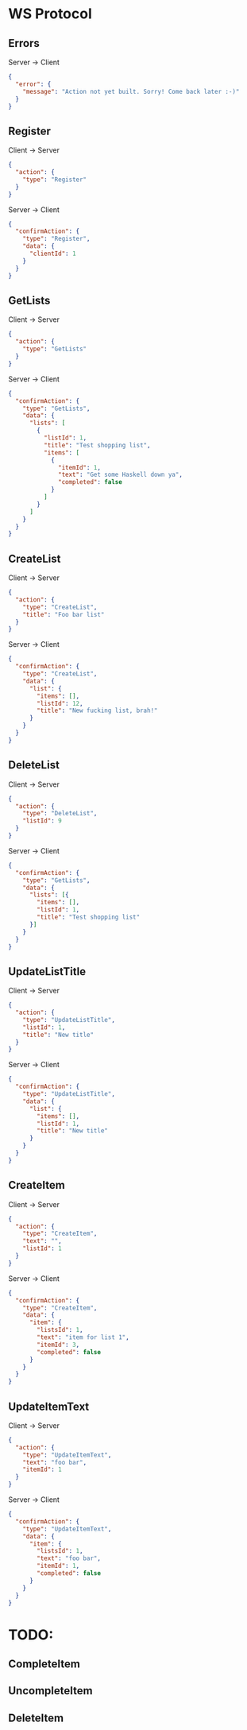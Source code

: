# WS Protocol


## Errors

Server -> Client
```json
{
  "error": {
    "message": "Action not yet built. Sorry! Come back later :-)"
  }
}
```


## Register

Client -> Server
```json
{
  "action": {
    "type": "Register"
  }
}
```

Server -> Client
```json
{
  "confirmAction": {
    "type": "Register",
    "data": {
      "clientId": 1
    }
  }
}
```


## GetLists

Client -> Server
```json
{
  "action": {
    "type": "GetLists"
  }
}
```

Server -> Client
```json
{
  "confirmAction": {
    "type": "GetLists",
    "data": {
      "lists": [
        {
          "listId": 1,
          "title": "Test shopping list",
          "items": [
            {
              "itemId": 1,
              "text": "Get some Haskell down ya",
              "completed": false
            }
          ]
        }
      ]
    }
  }
}
```


## CreateList

Client -> Server
```json
{
  "action": {
    "type": "CreateList",
    "title": "Foo bar list"
  }
}
```

Server -> Client
```json
{
  "confirmAction": {
    "type": "CreateList",
    "data": {
      "list": {
        "items": [],
        "listId": 12,
        "title": "New fucking list, brah!"
      }
    }
  }
}
```


## DeleteList

Client -> Server
```json
{
  "action": {
    "type": "DeleteList",
    "listId": 9
  }
}
```

Server -> Client
```json
{
  "confirmAction": {
    "type": "GetLists",
    "data": {
      "lists": [{
        "items": [],
        "listId": 1,
        "title": "Test shopping list"
      }]
    }
  }
}
```


## UpdateListTitle

Client -> Server
```json
{
  "action": {
    "type": "UpdateListTitle",
    "listId": 1,
    "title": "New title"
  }
}
```

Server -> Client
```json
{
  "confirmAction": {
    "type": "UpdateListTitle",
    "data": {
      "list": {
        "items": [],
        "listId": 1,
        "title": "New title"
      }
    }
  }
}
```

## CreateItem

Client -> Server
```json
{
  "action": {
    "type": "CreateItem",
    "text": "",
    "listId": 1
  }
}
```

Server -> Client
```json
{
  "confirmAction": {
    "type": "CreateItem",
    "data": {
      "item": {
        "listsId": 1,
        "text": "item for list 1",
        "itemId": 3,
        "completed": false
      }
    }
  }
}
```

## UpdateItemText

Client -> Server
```json
{
  "action": {
    "type": "UpdateItemText",
    "text": "foo bar",
    "itemId": 1
  }
}
```

Server -> Client
```json
{
  "confirmAction": {
    "type": "UpdateItemText",
    "data": {
      "item": {
        "listsId": 1,
        "text": "foo bar",
        "itemId": 1,
        "completed": false
      }
    }
  }
}
```


# TODO:
## CompleteItem
## UncompleteItem
## DeleteItem
